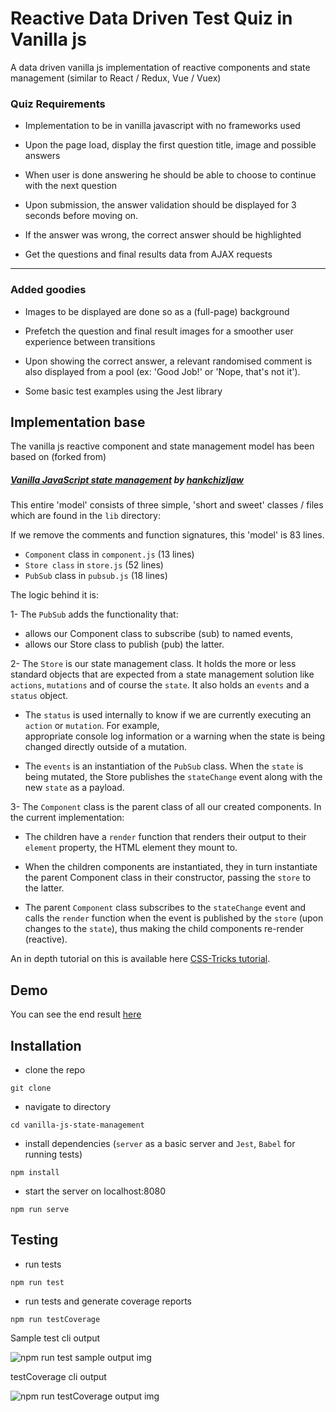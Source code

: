 # Reactive Data Driven Test Quiz in Vanilla js

A data driven vanilla js implementation of reactive components and state management (similar to React / Redux, Vue / Vuex)

### Quiz Requirements

- Implementation to be in vanilla javascript with no frameworks used

- Upon the page load, display the first question title, image and possible answers

- When user is done answering he should be able to choose to continue with the next question

- Upon submission, the answer validation should be displayed for 3 seconds before moving on.

- If the answer was wrong, the correct answer should be highlighted

- Get the questions and final results data from AJAX requests 
 
***

### Added goodies

- Images to be displayed are done so as a (full-page) background

- Prefetch the question and final result images for a smoother user experience between transitions

- Upon showing the correct answer, a relevant randomised comment is also displayed from a pool (ex: 'Good Job!' or 'Nope, that's not it').

- Some basic test examples using the Jest library
 
## Implementation base

The vanilla js reactive component and state management model has been based on (forked from) 

##### [Vanilla JavaScript state management](https://github.com/hankchizljaw/vanilla-js-state-management) by [hankchizljaw](https://github.com/hankchizljaw) 

This entire 'model' consists of three simple, 'short and sweet' classes / files which are found in the `lib` directory:

If we remove the comments and function signatures, this 'model' is 83 lines.

- `Component` class in `component.js` (13 lines)
- `Store class` in `store.js` (52 lines)
- `PubSub` class in `pubsub.js` (18 lines)

The logic behind it is:

1- The `PubSub` adds the functionality that:
- allows our Component class to subscribe (sub) to named events, 
- allows our Store class to publish (pub) the latter.

2- The `Store` is our state management class. It holds the more or less standard objects that 
are expected from a state management solution like `actions`, `mutations` and of course the `state`.
It also holds an `events` and a `status` object. 

- The `status` is used internally to know if we are currently executing an `action` or `mutation`. For example,  
appropriate console log information or a warning when the state is being changed directly outside of a mutation.

- The `events` is an instantiation of the `PubSub` class. When the `state` is being mutated, the Store 
publishes the `stateChange` event along with the new `state` as a payload.

3- The `Component` class is the parent class of all our created components. In the current implementation:

- The children have a `render` function that renders their output to their `element` property, the HTML element they mount to.

- When the children components are instantiated, they in turn instantiate the 
parent Component class in their constructor, passing the `store` to the latter. 

- The parent `Component` class subscribes to the `stateChange` event and calls the `render` function 
when the event is published by the `store` (upon changes to the `state`), thus making the child components re-render (reactive).  

An in depth tutorial on this is available here [CSS-Tricks tutorial](https://css-tricks.com/build-a-state-management-system-with-vanilla-javascript).

## Demo

You can see the end result [here](http://got.quiz.cinema.ttic.ca/)


## Installation

- clone the repo

`git clone `

- navigate to directory

`cd vanilla-js-state-management`

- install dependencies (`server` as a basic server and `Jest`, `Babel` for running tests)

`npm install`

- start the server on localhost:8080

`npm run serve`

## Testing

- run tests

`npm run test`

- run tests and generate coverage reports

`npm run testCoverage`


Sample test cli output

![npm run test sample output img](http://got.quiz.cinema.ttic.ca/img/sampleTestCli.png)

testCoverage cli output

![npm run testCoverage output img](http://got.quiz.cinema.ttic.ca/img/testCoverageCli.png)